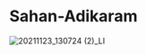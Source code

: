 # Sahan-Adikaram

![20211123_130724 (2)_LI](https://user-images.githubusercontent.com/116548418/212397550-ffca4978-2b2f-4b4e-ae28-2b24943b9286.jpg)
